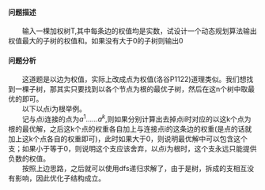 #### 问题描述
&emsp;&emsp;输入一棵加权树T,其中每条边的权值均是实数，试设计一个动态规划算法输出权值最大的子树的权值和。如果没有大于0的子树则输出0
#### 问题分析
&emsp;&emsp;这道题是以边为权值，实际上改成点为权值(洛谷P1122)道理类似。我们想找到一棵子树，那其实只要找到以各个节点为根的最优子树，然后在这n个树中取最优的即可。</br>
&emsp;&emsp;以下以点i为根举例。</br>
&emsp;&emsp;记与点i连接的点为$a^1......a^k$,则如果分别计算出去掉点i时对应的以这k个点为根的最优解，之后这k个点的权重各自加上与连接点i的这条边的权重(是点的话就加上这k个点各自的权重即可)，此时如果大于0，则说明最优解中可以包含这个支；如果小于等于0，则说明这个支应该舍弃，以点i为根时，这个支永远只能提供负数的权值。</br>
&emsp;&emsp;按照上边思路，之后就可以使用dfs递归求解了，由于是树，拆成的支相互没有影响，因此优化子结构成立。